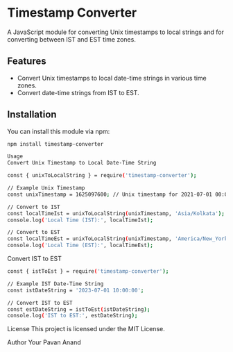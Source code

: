 # Timestamp Converter

A JavaScript module for converting Unix timestamps to local strings and for converting between IST and EST time zones.

## Features

- Convert Unix timestamps to local date-time strings in various time zones.
- Convert date-time strings from IST to EST.

## Installation

You can install this module via npm:

```bash
npm install timestamp-converter

Usage
Convert Unix Timestamp to Local Date-Time String

const { unixToLocalString } = require('timestamp-converter');

// Example Unix Timestamp
const unixTimestamp = 1625097600; // Unix timestamp for 2021-07-01 00:00:00 UTC

// Convert to IST
const localTimeIst = unixToLocalString(unixTimestamp, 'Asia/Kolkata');
console.log('Local Time (IST):', localTimeIst);

// Convert to EST
const localTimeEst = unixToLocalString(unixTimestamp, 'America/New_York');
console.log('Local Time (EST):', localTimeEst);
```

Convert IST to EST

```bash
const { istToEst } = require('timestamp-converter');

// Example IST Date-Time String
const istDateString = '2023-07-01 10:00:00';

// Convert IST to EST
const estDateString = istToEst(istDateString);
console.log('IST to EST:', estDateString);
```

License
This project is licensed under the MIT License.

Author
Your Pavan Anand

